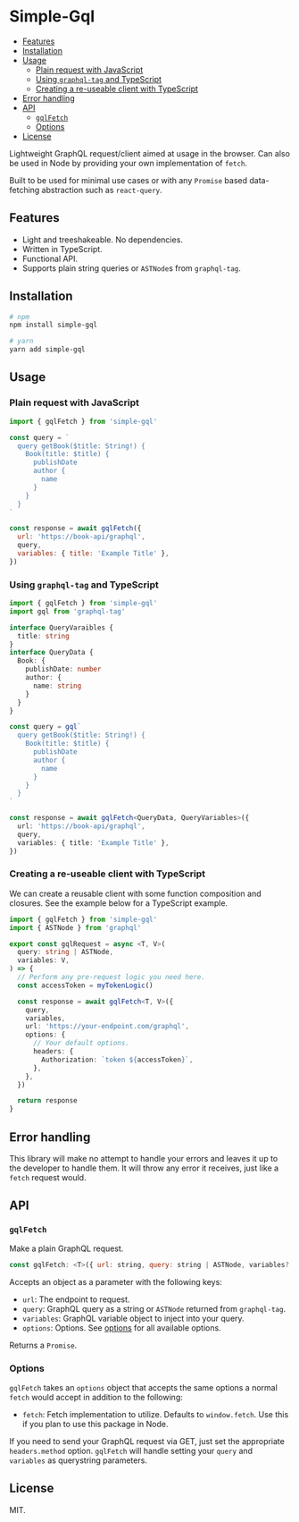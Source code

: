 # Simple-Gql <!-- omit in toc -->

- [Features](#features)
- [Installation](#installation)
- [Usage](#usage)
  - [Plain request with JavaScript](#plain-request-with-javascript)
  - [Using `graphql-tag` and TypeScript](#using-graphql-tag-and-typescript)
  - [Creating a re-useable client with TypeScript](#creating-a-re-useable-client-with-typescript)
- [Error handling](#error-handling)
- [API](#api)
  - [`gqlFetch`](#gqlfetch)
  - [Options](#options)
- [License](#license)

Lightweight GraphQL request/client aimed at usage in the browser. Can also be
used in Node by providing your own implementation of `fetch`.

Built to be used for minimal use cases or with any `Promise` based data-fetching
abstraction such as `react-query`.

## Features

- Light and treeshakeable. No dependencies.
- Written in TypeScript.
- Functional API.
- Supports plain string queries or `ASTNode`s from `graphql-tag`.

## Installation

```bash
# npm
npm install simple-gql

# yarn
yarn add simple-gql
```

## Usage

### Plain request with JavaScript

```js
import { gqlFetch } from 'simple-gql'

const query = `
  query getBook($title: String!) {
    Book(title: $title) {
      publishDate
      author {
        name
      }
    }
  }
`

const response = await gqlFetch({
  url: 'https://book-api/graphql',
  query,
  variables: { title: 'Example Title' },
})
```

### Using `graphql-tag` and TypeScript

```ts
import { gqlFetch } from 'simple-gql'
import gql from 'graphql-tag'

interface QueryVaraibles {
  title: string
}
interface QueryData {
  Book: {
    publishDate: number
    author: {
      name: string
    }
  }
}

const query = gql`
  query getBook($title: String!) {
    Book(title: $title) {
      publishDate
      author {
        name
      }
    }
  }
`

const response = await gqlFetch<QueryData, QueryVariables>({
  url: 'https://book-api/graphql',
  query,
  variables: { title: 'Example Title' },
})
```

### Creating a re-useable client with TypeScript

We can create a reusable client with some function composition and closures. See
the example below for a TypeScript example.

```ts
import { gqlFetch } from 'simple-gql'
import { ASTNode } from 'graphql'

export const gqlRequest = async <T, V>(
  query: string | ASTNode,
  variables: V,
) => {
  // Perform any pre-request logic you need here.
  const accessToken = myTokenLogic()

  const response = await gqlFetch<T, V>({
    query,
    variables,
    url: 'https://your-endpoint.com/graphql',
    options: {
      // Your default options.
      headers: {
        Authorization: `token ${accessToken}`,
      },
    },
  })

  return response
}
```

## Error handling

This library will make no attempt to handle your errors and leaves it up to the
developer to handle them. It will throw any error it receives, just like a
`fetch` request would.

## API

### `gqlFetch`

Make a plain GraphQL request.

```js
const gqlFetch: <T>({ url: string, query: string | ASTNode, variables?: object, options?: Options, }) => Promise<T>
```

Accepts an object as a parameter with the following keys:

- `url`: The endpoint to request.
- `query`: GraphQL query as a string or `ASTNode` returned from `graphql-tag`.
- `variables`: GraphQL variable object to inject into your query.
- `options`: Options. See [options](#options) for all available options.

Returns a `Promise`.

### Options

`gqlFetch` takes an `options` object that accepts the same options a normal
`fetch` would accept in addition to the following:

- `fetch`: Fetch implementation to utilize. Defaults to `window.fetch`. Use this
  if you plan to use this package in Node.

If you need to send your GraphQL request via GET, just set the appropriate
`headers.method` option. `gqlFetch` will handle setting your `query` and
`variables` as querystring parameters.

## License

MIT.

